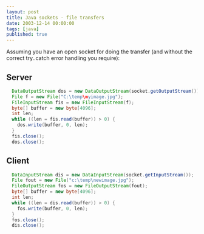 ```yaml
---
layout: post
title: Java sockets - file transfers
date: 2003-12-14 00:00:00
tags: [java]
published: true
---
```


Assuming you have an open socket for doing the transfer (and without the correct try..catch error handling you require):

## Server

```java
  DataOutputStream dos = new DataOutputStream(socket.getOutputStream());
  File f = new File("C:\temp\myimage.jpg");
  FileInputStream fis = new FileInputStream(f);
  byte[] buffer = new byte[4096];
  int len;
  while ((len = fis.read(buffer)) > 0) {
    dos.write(buffer, 0, len);  
  }  
  fis.close();
  dos.close();
```

## Client

```java
  DataInputStream dis = new DataInputStream(socket.getInputStream());
  File fout = new File("c:\temp\newimage.jpg");
  FileOutputStream fos = new FileOutputStream(fout);
  byte[] buffer = new byte[4096];
  int len;
  while ((len = dis.read(buffer)) > 0) {
    fos.write(buffer, 0, len);
  }
  fos.close();
  dis.close();
```